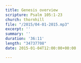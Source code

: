 ```yaml
---
title: Genesis overview
scripture: Psalm 105:1-23
church: thornhill
file: "/2015/04-01-2015.mp3"
excerpt: ''
summary: ''
duration: '36:11'
length: "34737708"
date: 2015-01-04T12:00:00+00:00

---
```

